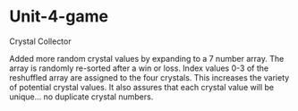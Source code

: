 # Unit-4-game
Crystal Collector

Added more random crystal values by expanding to a 7 number array. The array is randomly re-sorted after a win or loss. Index values 0-3  of the reshuffled array are assigned to the four crystals. This increases the variety of potential crystal values. It also assures that each crystal value will be unique... no duplicate crystal numbers.
